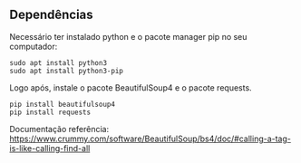 ## Dependências

Necessário ter instalado python e o pacote manager pip no seu computador:
```
sudo apt install python3
sudo apt install python3-pip
```

Logo após, instale o pacote BeautifulSoup4 e o pacote requests.
```
pip install beautifulsoup4
pip install requests
```

Documentação referência: https://www.crummy.com/software/BeautifulSoup/bs4/doc/#calling-a-tag-is-like-calling-find-all
